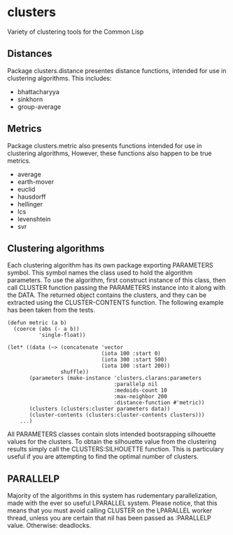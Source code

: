# clusters
Variety of clustering tools for the Common Lisp

## Distances
Package clusters.distance presentes distance functions, intended for use in clustering algorithms. This includes:
* bhattacharyya
* sinkhorn
* group-average

## Metrics
Package clusters.metric also presents functions intended for use in clustering algorithms, However, these functions also happen to be true metrics.
* average
* earth-mover
* euclid
* hausdorff
* hellinger
* lcs
* levenshtein
* svr

## Clustering algorithms
Each clustering algorithm has its own package exporting PARAMETERS symbol. This symbol names the class used to hold the algorithm parameters. To use the algorithm, first construct instance of this class, then call CLUSTER function passing the PARAMETERS instance into it along with the DATA. The returned object contains the clusters, and they can be extracted using the CLUSTER-CONTENTS function. The following example has been taken from the tests.

```
(defun metric (a b)
  (coerce (abs (- a b))
          'single-float))

(let* ((data (~> (concatenate 'vector
                              (iota 100 :start 0)
                              (iota 300 :start 500)
                              (iota 100 :start 200))
                 shuffle))
       (parameters (make-instance 'clusters.clarans:parameters
                                  :parallelp nil
                                  :medoids-count 10
                                  :max-neighbor 200
                                  :distance-function #'metric))
       (clusters (clusters:cluster parameters data))
       (cluster-contents (clusters:cluster-contents clusters)))
    ...)
```

All PARAMETERS classes contain slots intended bootsrapping silhouette values for the clusters. To obtain the silhouette value from the clustering results simply call the CLUSTERS:SILHOUETTE function. This is particulary useful if you are attempting to find the optimal number of clusters.

## PARALLELP
Majority of the algorithms in this system has rudementary parallelization, made with the ever so useful LPARALLEL system. Please notice, that this means that you must avoid calling CLUSTER on the LPARALLEL worker thread, unless you are certain that nil has been passed as :PARALLELP value. Otherwise: deadlocks.
